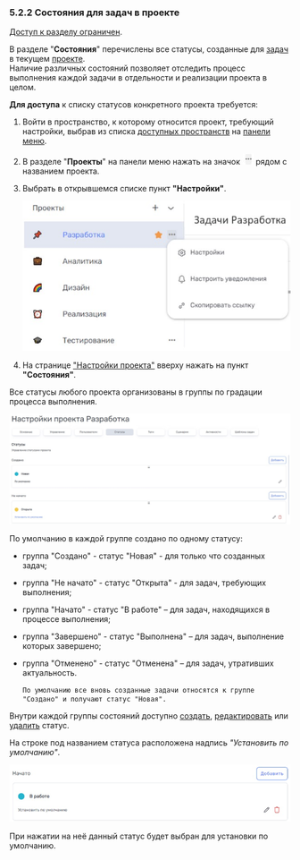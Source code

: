 ### 5.2.2 Состояния для задач в проекте

[Доступ к разделу ограничен](9_roles_&_access/9.2_access.md).

В разделе "**Состояния**" перечислены все статусы, созданные для [задач](6_task/6_task.md) в текущем [проекте](5_project.md).  
Наличие различных состояний позволяет отследить процесс выполнения каждой задачи в отдельности и реализации проекта в целом.  

**Для доступа** к списку статусов конкретного проекта требуется:

1. Войти в пространство, к которому относится проект, требующий настройки, выбрав из списка [доступных пространств](4_workspace/4.1_me_workspaces.md) на [панели меню](3_menu/3_menu.md).  
2. В разделе "**Проекты**" на панели меню нажать на значок ![три точки](/imgs/значок_3точки.jpg) рядом с названием проекта.  
3. Выбрать в открывшемся списке пункт **"Настройки"**.

   ![project-3](/imgs/project-3.jpg)

4. На странице ["Настройки проекта"](5_project/5.2_settings/5.2_settings.md) вверху нажать на пункт **"Состояния"**.

Все статусы любого проекта организованы в группы по градации процесса выполнения.  

![5.2.2-1](/imgs/5.2.2-1.jpg)

По умолчанию в каждой группе создано по одному статусу:

- группа "Создано" - статус "Новая" - для только что созданных задач;
- группа "Не начато" - статус "Открыта" - для задач, требующих выполнения;
- группа "Начато" - статус "В работе" – для задач, находящихся в процессе выполнения;
- группа "Завершено" - статус "Выполнена" – для задач, выполнение которых завершено;
- группа "Отменено" - статус "Отменена" – для задач, утративших актуальность.  

      По умолчанию все вновь созданные задачи относятся к группе "Создано" и получают статус "Новая".

Внутри каждой группы состояний доступно [создать](5.2.2.1_create.md), [редактировать](5.2.2.2_edit.md) или [удалить](5.2.2.3_delete.md) статус.

На строке под названием статуса расположена надпись *"Установить по умолчанию"*.

![5.2.2-2](/imgs/5.2.2-2.jpg)

При нажатии на неё данный статус будет выбран для установки по умолчанию.

